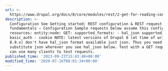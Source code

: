 ```yaml
---
url: >-
  https://www.drupal.org/docs/8/core/modules/rest/2-get-for-reading-content-entities
description: >-
  Configuration See Getting started: REST configuration & REST request
  fundamentals — Configuration Sample requests below assume this configuration:
  resources: entity:node: GET: supported_formats: - hal_json supported_auth: -
  basic_auth - cookie NOTE: latest versions of Drupal 8 (at time of writing
  8.9.x) don't have hal_json format available just json. Thus you need to
  substitute json wherever you see hal_json below. Test with a GET request You
  can use many clients to test requests.
published_time: '2013-09-23T15:43:40+00:00'
modified_time: '2020-07-16T08:01:34+00:00'
---
```


